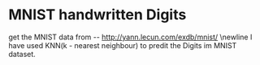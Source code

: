 # MNIST handwritten Digits 
get the MNIST data from -- http://yann.lecun.com/exdb/mnist/ \newline
I have used KNN(k - nearest neighbour) to predit the Digits im MNIST dataset.
